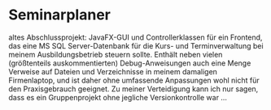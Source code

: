 # Seminarplaner
altes Abschlussprojekt: JavaFX-GUI und Controllerklassen für ein Frontend, das eine MS SQL Server-Datenbank für die Kurs- und Terminverwaltung bei meinem Ausbildungsbetrieb steuern sollte.
Enthält neben vielen (größtenteils auskommentierten) Debug-Anweisungen auch eine Menge Verweise auf Dateien und Verzeichnisse in meinem damaligen Firmenlaptop, und ist daher ohne umfassende Anpassungen wohl nicht für den Praxisgebrauch geeignet. Zu meiner Verteidigung kann ich nur sagen, dass es ein Gruppenprojekt ohne jegliche Versionkontrolle war …
